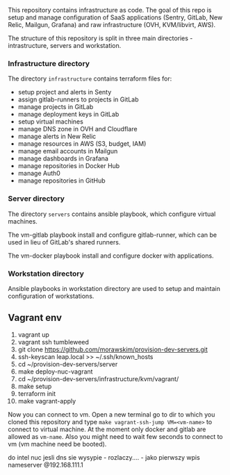This repository contains infrastructure as code.
The goal of this repo is setup and manage configuration of SaaS applications (Sentry, GitLab, New Relic, Mailgun, Grafana) and raw infrastructure (OVH, KVM/libvirt, AWS).

The structure of this repository is split in three main directories - intrastructure, servers and workstation.

### Infrastructure directory

The directory `infrastructure` contains terraform files for:
* setup project and alerts in Senty
* assign gitlab-runners to projects in GitLab
* manage projects in GitLab
* manage deployment keys in GitLab
* setup virtual machines
* manage DNS zone in OVH and Cloudflare
* manage alerts in New Relic
* manage resources in AWS (S3, budget, IAM)
* manage email accounts in Mailgun
* manage dashboards in Grafana
* manage repositories in Docker Hub
* manage Auth0
* manage repositories in GitHub

### Server directory

The directory `servers` contains ansible playbook, which configure virtual machines.

The vm-gitlab playbook install and configure gitlab-runner, which can be used in lieu of GitLab's shared runners.

The vm-docker playbook install and configure docker with applications.

### Workstation directory

Ansible playbooks in workstation directory are used to setup and maintain configuration of workstations.

## Vagrant env

1. vagrant up
1. vagrant ssh tumbleweed
1. git clone https://github.com/morawskim/provision-dev-servers.git
1. ssh-keyscan leap.local >> ~/.ssh/known_hosts
1. cd ~/provision-dev-servers/server
1. make deploy-nuc-vagrant
1. cd ~/provision-dev-servers/infrastructure/kvm/vagrant/
1. make setup
1. terraform init
1. make vagrant-apply

Now you can connect to vm. Open a new terminal go to dir to which you cloned this repository and type `make vagrant-ssh-jump VM=<vm-name>` to connect to virtual machine.
At the moment only docker and gitlab are allowed as `vm-name`.
Also you might need to wait few seconds to connect to vm (vm machine need be booted).


do intel nuc jesli dns sie wysypie - rozlaczy.... - jako pierwszy wpis nameserver
@192.168.111.1

